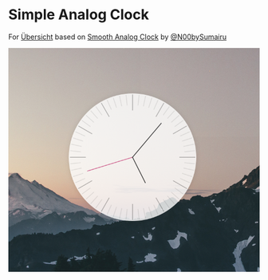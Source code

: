 # Simple Analog Clock
For [Übersicht](http://tracesof.net/uebersicht/) based on [Smooth Analog Clock](https://github.com/N00bySumairu/SmoothAnalogClock.widget)
by [@N00bySumairu](https://github.com/N00bySumairu)

![screenshot](./screenshot.png)
